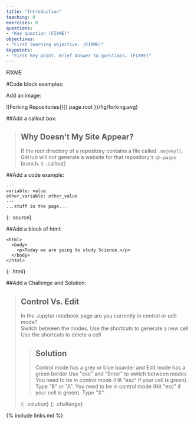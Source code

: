 ```yaml
---
title: "Introduction"
teaching: 0
exercises: 0
questions:
- "Key question (FIXME)"
objectives:
- "First learning objective. (FIXME)"
keypoints:
- "First key point. Brief Answer to questions. (FIXME)"
---
```

FIXME

#Code block examples:

Add an image:

![Forking Repositories]({{ page.root }}/fig/forking.svg)

##Add a callout box:

> ## Why Doesn't My Site Appear?
>
> If the root directory of a repository contains a file called `.nojekyll`,
> GitHub will *not* generate a website for that repository's `gh-pages` branch.
{: .callout}

##Add a code example:

~~~
---
variable: value
other_variable: other_value
---
...stuff in the page...
~~~
{: .source}

##Add a block of html:

~~~
<html>
  <body>
    <p>Today we are going to study Science.</p>
  </body>
</html>
~~~
{: .html}

##Add a Challenge and Solution:

> ## Control Vs. Edit
>
> In the Jupyter notebook page are you currently in control or edit mode?  
> Switch between the modes. 
> Use the shortcuts to generate a new cell
> Use the shortcuts to delete a cell
>
> > ## Solution
> >
> > Control mode has a grey or blue boarder and Edit mode has a green border
> > Use "esc" and "Enter" to switch between modes
> > You need to be in control mode (Hit "esc" if your cell is green).  Type "B" or "A".
> > You need to be in control mode (Hit "esc" if your cell is green).  Type "X".
> >
> {: .solution}
{: .challenge}



{% include links.md %}


